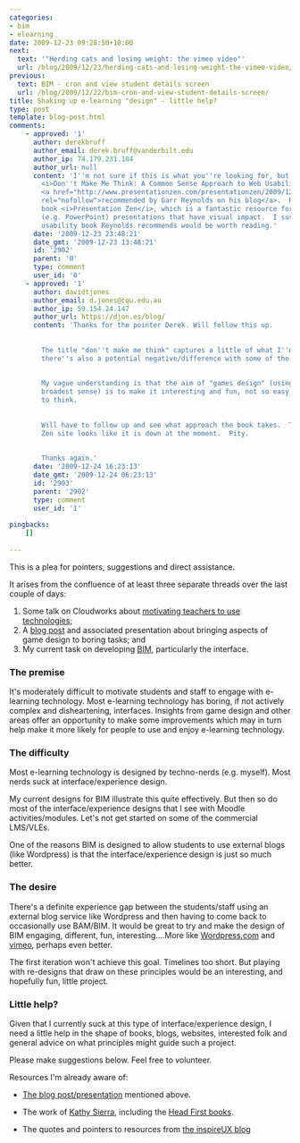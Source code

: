 ```yaml
---
categories:
- bim
- elearning
date: 2009-12-23 09:28:50+10:00
next:
  text: '"Herding cats and losing weight: the vimeo video"'
  url: /blog/2009/12/23/herding-cats-and-losing-weight-the-vimeo-video/
previous:
  text: BIM - cron and view student details screen
  url: /blog/2009/12/22/bim-cron-and-view-student-details-screen/
title: Shaking up e-learning "design" - little help?
type: post
template: blog-post.html
comments:
    - approved: '1'
      author: derekbruff
      author_email: derek.bruff@vanderbilt.edu
      author_ip: 74.179.231.184
      author_url: null
      content: 'I''m not sure if this is what you''re looking for, but Steve Krug''s book
        <i>Don''t Make Me Think: A Common Sense Approach to Web Usability</i> was recently
        <a href="http://www.presentationzen.com/presentationzen/2009/12/10-books-to-read-in-2010.html"
        rel="nofollow">recommended by Garr Reynolds on his blog</a>.  Reynolds wrote the
        book <i>Presentation Zen</i>, which is a fantastic resource for designing slideware
        (e.g. PowerPoint) presentations that have visual impact.  I suspect that any Web
        usability book Reynolds recommends would be worth reading.'
      date: '2009-12-23 23:48:21'
      date_gmt: '2009-12-23 13:48:21'
      id: '2902'
      parent: '0'
      type: comment
      user_id: '0'
    - approved: '1'
      author: davidtjones
      author_email: d.jones@cqu.edu.au
      author_ip: 59.154.24.147
      author_url: https://djon.es/blog/
      content: 'Thanks for the pointer Derek. Will follow this up.
    
    
        The title "don''t make me think" captures a little of what I''m looking for, but
        there''s also a potential negative/difference with some of the above resources.
    
    
        My vague understanding is that the aim of "games design" (using this term in the
        broadest sense) is to make it interesting and fun, not so easy you don''t have
        to think.
    
    
        Will have to follow up and see what approach the book takes.  The Presentation
        Zen site looks like it is down at the moment.  Pity.
    
    
        Thanks again.'
      date: '2009-12-24 16:23:13'
      date_gmt: '2009-12-24 06:23:13'
      id: '2903'
      parent: '2902'
      type: comment
      user_id: '1'
    
pingbacks:
    []
    
---
```

This is a plea for pointers, suggestions and direct assistance.

It arises from the confluence of at least three separate threads over the last couple of days:

1. Some talk on Cloudworks about [motivating teachers to use technologies](http://cloudworks.ac.uk//cloud/view/2809);
2. A [blog post](http://www.acagamic.com/specials/advent-2009/11-designing-a-game-changer-how-game-mechanics-are-leveraged-in-interaction-design/) and associated presentation about bringing aspects of game design to boring tasks; and
3. My current task on developing [BIM](/blog/research/bam-blog-aggregation-management/), particularly the interface.

### The premise

It's moderately difficult to motivate students and staff to engage with e-learning technology. Most e-learning technology has boring, if not actively complex and disheartening, interfaces. Insights from game design and other areas offer an opportunity to make some improvements which may in turn help make it more likely for people to use and enjoy e-learning technology.

### The difficulty

Most e-learning technology is designed by techno-nerds (e.g. myself). Most nerds suck at interface/experience design.

My current designs for BIM illustrate this quite effectively. But then so do most of the interface/experience designs that I see with Moodle activities/modules. Let's not get started on some of the commercial LMS/VLEs.

One of the reasons BIM is designed to allow students to use external blogs (like Wordpress) is that the interface/experience design is just so much better.

### The desire

There's a definite experience gap between the students/staff using an external blog service like Wordpress and then having to come back to occasionally use BAM/BIM. It would be great to try and make the design of BIM engaging, different, fun, interesting....More like [Wordpress.com](http://wordpress.com/) and [vimeo](http://www.vimeo.com/), perhaps even better.

The first iteration won't achieve this goal. Timelines too short. But playing with re-designs that draw on these principles would be an interesting, and hopefully fun, little project.

### Little help?

Given that I currently suck at this type of interface/experience design, I need a little help in the shape of books, blogs, websites, interested folk and general advice on what principles might guide such a project.

Please make suggestions below. Feel free to volunteer.

Resources I'm already aware of:

- [The blog post/presentation](http://www.acagamic.com/specials/advent-2009/11-designing-a-game-changer-how-game-mechanics-are-leveraged-in-interaction-design/) mentioned above.
- The work of [Kathy Sierra](http://twitter.com/KathySierra), including the [Head First books](http://oreilly.com/store/series/headfirst.csp).

- The quotes and pointers to resources from [the inspireUX blog](http://www.inspireux.com/)